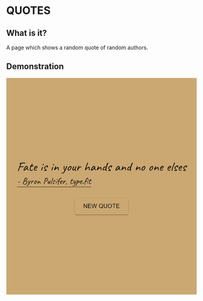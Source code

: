 # QUOTES

## What is it?

A page which shows a random quote of random authors.

## Demonstration

![Demonstration of using the program](src/assets/preview.png)
